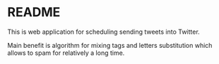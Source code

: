 # README #

This is web application for scheduling sending tweets into Twitter.


Main benefit is algorithm for mixing tags and letters substitution which allows to spam for relatively a long time.